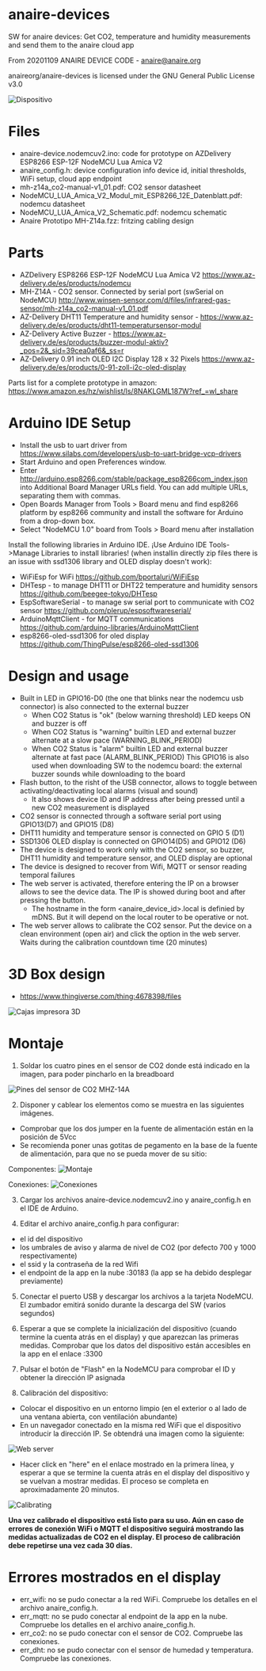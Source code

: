 # anaire-devices

SW for anaire devices: Get CO2, temperature and humidity measurements and send them to the anaire cloud app

From 20201109 ANAIRE DEVICE CODE - anaire@anaire.org

anaireorg/anaire-devices is licensed under the GNU General Public License v3.0

![Dispositivo](https://github.com/anaireorg/anaire-devices/blob/main/Dispositvo_ANAIRE_display.png)

# Files
- anaire-device.nodemcuv2.ino: code for prototype on AZDelivery ESP8266 ESP-12F NodeMCU Lua Amica V2
- anaire_config.h: device configuration info
  device id, initial thresholds, WiFi setup, cloud app endpoint
- mh-z14a_co2-manual-v1_01.pdf: CO2 sensor datasheet
- NodeMCU_LUA_Amica_V2_Modul_mit_ESP8266_12E_Datenblatt.pdf: nodemcu datasheet
- NodeMCU_LUA_Amica_V2_Schematic.pdf: nodemcu schematic
- Anaire Prototipo MH-Z14a.fzz: fritzing cabling design

# Parts
- AZDelivery ESP8266 ESP-12F NodeMCU Lua Amica V2 https://www.az-delivery.de/es/products/nodemcu
- MH-Z14A - CO2 sensor. Connected by serial port (swSerial on NodeMCU) http://www.winsen-sensor.com/d/files/infrared-gas-sensor/mh-z14a_co2-manual-v1_01.pdf 
- AZ-Delivery DHT11 Temperature and humidity sensor - https://www.az-delivery.de/es/products/dht11-temperatursensor-modul
- AZ-Delivery Active Buzzer - https://www.az-delivery.de/es/products/buzzer-modul-aktiv?_pos=2&_sid=39cea0af6&_ss=r
- AZ-Delivery 0.91 inch OLED I2C Display 128 x 32 Pixels  https://www.az-delivery.de/es/products/0-91-zoll-i2c-oled-display

Parts list for a complete prototype in amazon: https://www.amazon.es/hz/wishlist/ls/8NAKLGML187W?ref_=wl_share

# Arduino IDE Setup
 - Install the usb to uart driver from https://www.silabs.com/developers/usb-to-uart-bridge-vcp-drivers
 - Start Arduino and open Preferences window.
 - Enter http://arduino.esp8266.com/stable/package_esp8266com_index.json into Additional Board Manager URLs field. You can add multiple URLs, separating them with commas.
 - Open Boards Manager from Tools > Board menu and find esp8266 platform by esp8266 community and install the software for Arduino from a drop-down box.
 - Select "NodeMCU 1.0" board from Tools > Board menu after installation

Install the following libraries in Arduino IDE. ¡Use Arduino IDE Tools->Manage Libraries to install libraries! (when installin directly zip files there is an issue with ssd1306 library and OLED display doesn't work):
- WiFiEsp for WiFi https://github.com/bportaluri/WiFiEsp
- DHTesp - to manage DHT11 or DHT22 temperature and humidity sensors https://github.com/beegee-tokyo/DHTesp
- EspSoftwareSerial - to manage sw serial port to communicate with CO2 sensor https://github.com/plerup/espsoftwareserial/
- ArduinoMqttClient - for MQTT communications https://github.com/arduino-libraries/ArduinoMqttClient
- esp8266-oled-ssd1306 for oled display https://github.com/ThingPulse/esp8266-oled-ssd1306

# Design and usage
- Built in LED in GPIO16-D0 (the one that blinks near the nodemcu usb connector) is also connected to the external buzzer
  - When CO2 Status is "ok" (below warning threshold) LED keeps ON and buzzer is off
  - When CO2 Status is "warning" builtin LED and external buzzer alternate at a slow pace (WARNING_BLINK_PERIOD)
  - When CO2 Status is "alarm" builtin LED and external buzzer alternate at fast pace (ALARM_BLINK_PERIOD)
  This GPIO16 is also used when downloading SW to the nodemcu board: the external buzzer sounds while downloading to the board
- Flash button, to the risht of the USB connector, allows to toggle between activating/deactivating local alarms (visual and sound)
  - It also shows device ID and IP address after being pressed until a new CO2 measurement is displayed
- CO2 sensor is connected through a software serial port using GPIO13(D7) and GPIO15 (D8)
- DHT11 humidity and temperature sensor is connected on GPIO 5 (D1)
- SSD1306 OLED display is connected on GPIO14(D5) and GPIO12 (D6)
- The device is designed to work only with the CO2 sensor, so buzzer, DHT11 humidity and temperature sensor, and OLED display are optional
- The device is designed to recover from Wifi, MQTT or sensor reading temporal failures
- The web server is activated, therefore entering the IP on a browser allows to see the device data. The IP is showed during boot and after pressing the button.
  - The hostname in the form <anaire_device_id>.local is definied by mDNS. But it will depend on the local router to be operative or not.
- The web server allows to calibrate the CO2 sensor. Put the device on a clean environment (open air) and click the option in the web server. Waits during the calibration countdown time (20 minutes)

# 3D Box design
 - https://www.thingiverse.com/thing:4678398/files
 
 ![Cajas impresora 3D](https://github.com/anaireorg/anaire-devices/blob/main/WhatsApp%20Image%202020-12-07%20at%2011.47.58.jpeg)
 
# Montaje

1. Soldar los cuatro pines en el sensor de CO2 donde está indicado en la imagen, para poder pincharlo en la breadboard

![Pines del sensor de CO2 MHZ-14A](https://github.com/anaireorg/anaire-devices/blob/main/Pines_CO2_ANAIRE.png)

2. Disponer y cablear los elementos como se muestra en las siguientes imágenes. 
- Comprobar que los dos jumper en la fuente de alimentación están en la posición de 5Vcc
- Se recomienda poner unas gotitas de pegamento en la base de la fuente de alimentación, para que no se pueda mover de su sitio:

Componentes:
![Montaje](https://github.com/anaireorg/anaire-devices/blob/main/medida_photo_2020-12-07_22-28-34.png)

Conexiones:
![Conexiones](https://github.com/anaireorg/anaire-devices/blob/main/Connections_NodeMCU_LUA_Amica_V2_Schematic.png)

3. Cargar los archivos anaire-device.nodemcuv2.ino y anaire_config.h en el IDE de Arduino.

4. Editar el archivo anaire_config.h para configurar:
  - el id del dispositivo 
  - los umbrales de aviso y alarma de nivel de CO2 (por defecto 700 y 1000 respectivamente)
  - el ssid y la contraseña de la red Wifi
  - el endpoint de la app en la nube <nombrededominio>:30183 (la app se ha debido desplegar previamente)
  
5. Conectar el puerto USB y descargar los archivos a la tarjeta NodeMCU. El zumbador emitirá sonido durante la descarga del SW (varios segundos)

6. Esperar a que se complete la inicialización del dispositivo (cuando termine la cuenta atrás en el display) y que aparezcan las primeras medidas. Comprobar que los datos del dispositivo están accesibles en la app en el enlace <nombrededominio>:3300

7. Pulsar el botón de "Flash" en la NodeMCU para comprobar el ID y obtener la dirección IP asignada

8. Calibración del dispositivo:
  - Colocar el dispositivo en un entorno limpio (en el exterior o al lado de una ventana abierta, con ventilación abundante)
  - En un navegador conectado en la misma red WiFi que el dispositivo introducir la dirección IP. Se obtendrá una imagen como la siguiente:
  
  ![Web server](https://github.com/anaireorg/anaire-devices/blob/main/Captura_calibration.PNG)
  
  - Hacer click en "here" en el enlace mostrado en la primera línea, y esperar a que se termine la cuenta atrás en el display del dispositivo y se vuelvan a mostrar medidas. El proceso se completa en aproximadamente 20 minutos.

![Calibrating](https://github.com/anaireorg/anaire-devices/blob/main/calibrating_photo_2020-12-07_22-01-00.jpg)

**Una vez calibrado el dispositivo está listo para su uso. Aún en caso de errores de conexión WiFi o MQTT el dispositivo seguirá mostrando las medidas actualizadas de CO2 en el display. El proceso de calibración debe repetirse una vez cada 30 días.**

# Errores mostrados en el display
  - err_wifi: no se pudo conectar a la red WiFi. Compruebe los detalles en el archivo anaire_config.h.
  - err_mqtt: no se pudo conectar al endpoint de la app en la nube. Compruebe los detalles en el archivo anaire_config.h.
  - err_co2: no se pudo conectar con el sensor de CO2. Compruebe las conexiones.
  - err_dht: no se pudo conectar con el sensor de humedad y temperatura. Compruebe las conexiones.

